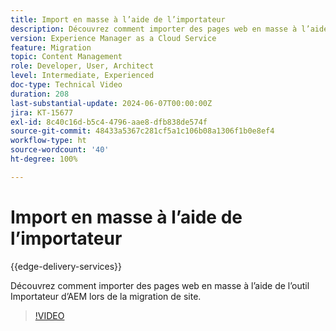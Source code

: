 ```yaml
---
title: Import en masse à l’aide de l’importateur
description: Découvrez comment importer des pages web en masse à l’aide de l’outil Importateur d’AEM lors de la migration de site.
version: Experience Manager as a Cloud Service
feature: Migration
topic: Content Management
role: Developer, User, Architect
level: Intermediate, Experienced
doc-type: Technical Video
duration: 208
last-substantial-update: 2024-06-07T00:00:00Z
jira: KT-15677
exl-id: 8c40c16d-b5c4-4796-aae8-dfb838de574f
source-git-commit: 48433a5367c281cf5a1c106b08a1306f1b0e8ef4
workflow-type: ht
source-wordcount: '40'
ht-degree: 100%

---
```


# Import en masse à l’aide de l’importateur

{{edge-delivery-services}}

Découvrez comment importer des pages web en masse à l’aide de l’outil Importateur d’AEM lors de la migration de site.

>[!VIDEO](https://video.tv.adobe.com/v/3429597/?learn=on)
